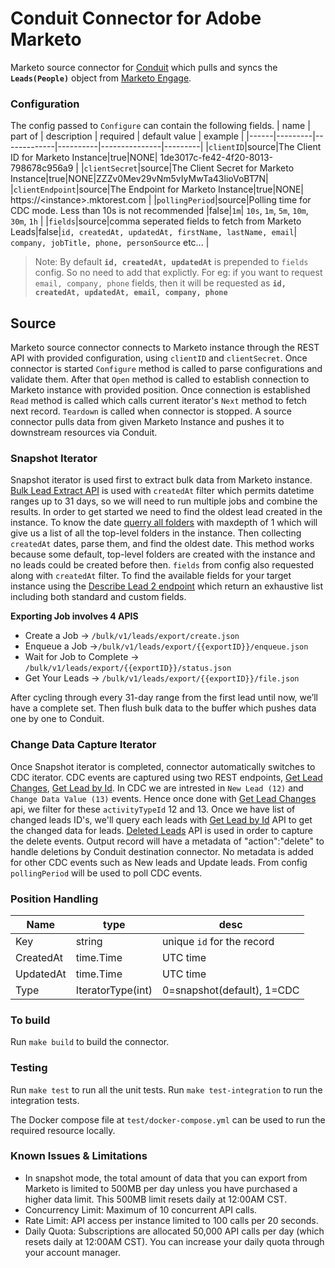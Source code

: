 # Conduit Connector for Adobe Marketo
Marketo source connector for [Conduit](https://conduit.com) which pulls and syncs the **`Leads(People)`** object from [Marketo Engage](https://marketo.com).

### Configuration
The config passed to `Configure` can contain the following fields.
| name | part of | description | required | default value | example |
|------|---------|-------------|----------|---------------|---------|
|`clientID`|source|The Client ID for Marketo Instance|true|NONE| 1de3017c-fe42-4f20-8013-798678c956a9 |
|`clientSecret`|source|The Client Secret for Marketo Instance|true|NONE|ZZZv0Mev29vNm5vIyMwTa43lioVoBT7N|
|`clientEndpoint`|source|The Endpoint for Marketo Instance|true|NONE| https://\<instance\>.mktorest.com |
|`pollingPeriod`|source|Polling time for CDC mode. Less than 10s is not recommended |false|`1m`| `10s`, `1m`, `5m`, `10m`, `30m`, `1h` |
|`fields`|source|comma seperated fields to fetch from Marketo Leads|false|`id, createdAt, updatedAt, firstName, lastName, email`| `company, jobTitle, phone, personSource` etc... |

>Note: By default **`id, createdAt, updatedAt`** is prepended to `fields` config. So no need to add that explictly. For eg: if you want to request `email, company, phone` fields, then it will be requested as **`id, createdAt, updatedAt, email, company, phone`**

## Source
Marketo source connector connects to Marketo instance through the REST API with provided configuration, using `clientID` and `clientSecret`. Once connector is started `Configure` method is called to parse configurations and validate them. After that `Open` method is called to establish connection to Marketo instance with provided position. Once connection is established `Read` method is called which calls current iterator's `Next` method to fetch next record. `Teardown` is called when connector is stopped. 
A source connector pulls data from given Marketo Instance and pushes it to downstream resources via Conduit.

### Snapshot Iterator
Snapshot iterator is used first to extract bulk data from Marketo instance. [Bulk Lead Extract API](https://developers.marketo.com/rest-api/bulk-extract/bulk-lead-extract/) is used with `createdAt` filter which permits datetime ranges up to 31 days, so we will need to run multiple jobs and combine the results. In order to get started we need to find the oldest lead created in the instance. To know the date [querry all folders](https://developers.marketo.com/rest-api/assets/folders/#browse) with maxdepth of 1 which will give us a list of all the top-level folders in the instance. Then collecting `createdAt` dates, parse them, and find the oldest date. This method works because some default, top-level folders are created with the instance and no leads could be created before then. `fields` from config also requested along with `createdAt` filter. To find the available fields for your target instance using the [Describe Lead 2 endpoint](https://developers.marketo.com/rest-api/endpoint-reference/lead-database-endpoint-reference/#!/Leads/describeUsingGET_6) which return an exhaustive list including both standard and custom fields.

**Exporting Job involves 4 APIS**
- Create a Job -> `/bulk/v1/leads/export/create.json`
- Enqueue a Job ->`/bulk/v1/leads/export/{{exportID}}/enqueue.json`
- Wait for Job to Complete -> `/bulk/v1/leads/export/{{exportID}}/status.json`
- Get Your Leads -> `/bulk/v1/leads/export/{{exportID}}/file.json`

After cycling through every 31-day range from the first lead until now, we’ll have a complete set. Then flush bulk data to the buffer which pushes data one by one to Conduit.

### Change Data Capture Iterator
Once Snapshot iterator is completed, connector automatically switches to CDC iterator. CDC events are captured using two REST endpoints, [Get Lead Changes](https://developers.marketo.com/documentation/rest/get-lead-changes/), [Get Lead by Id](https://developers.marketo.com/documentation/rest/get-lead-by-id/). In CDC we are intrested in `New Lead (12)` and `Change Data Value (13)` events. Hence once done with [Get Lead Changes](https://developers.marketo.com/documentation/rest/get-lead-changes/) api, we filter for these `activityTypeId` 12 and 13. Once we have list of changed leads ID's, we'll query each leads with [Get Lead by Id](https://developers.marketo.com/documentation/rest/get-lead-by-id/) API to get the changed data for leads. [Deleted Leads](https://developers.marketo.com/rest-api/endpoint-reference/lead-database-endpoint-reference/#!/Activities/getDeletedLeadsUsingGET) API is used in order to capture the delete events. Output record will have a metadata of "action":"delete" to handle deletions by Conduit destination connector. No metadata is added for other CDC events such as New leads and Update leads. 
From config `pollingPeriod` will be used to poll CDC events.

### Position Handling 
| Name | type | desc |
| ---- | ---- | ---- |
| Key | string| unique `id` for the record |
| CreatedAt | time.Time | UTC time |
| UpdatedAt | time.Time | UTC time |
| Type | IteratorType(int) | 0=snapshot(default), 1=CDC |

### To build
Run `make build` to build the connector.

### Testing
Run `make test` to run all the unit tests. Run `make test-integration` to run the integration tests.

The Docker compose file at `test/docker-compose.yml` can be used to run the required resource locally.
### Known Issues & Limitations
* In snapshot mode, the total amount of data that you can export from Marketo is limited to 500MB per day unless you have purchased a higher data limit. This 500MB limit resets daily at 12:00AM CST.
* Concurrency Limit:  Maximum of 10 concurrent API calls.
* Rate Limit: API access per instance limited to 100 calls per 20 seconds.
* Daily Quota: Subscriptions are allocated 50,000 API calls per day (which resets daily at 12:00AM CST).  You can increase your daily quota through your account manager.
